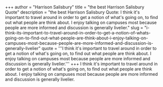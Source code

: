 +++
author = "Harrison Salisbury"
title = "the best Harrison Salisbury Quote"
description = "the best Harrison Salisbury Quote: I think it's important to travel around in order to get a notion of what's going on, to find out what people are think about. I enjoy talking on campuses most because people are more informed and discussion is generally livelier."
slug = "i-think-its-important-to-travel-around-in-order-to-get-a-notion-of-whats-going-on-to-find-out-what-people-are-think-about-i-enjoy-talking-on-campuses-most-because-people-are-more-informed-and-discussion-is-generally-livelier"
quote = '''I think it's important to travel around in order to get a notion of what's going on, to find out what people are think about. I enjoy talking on campuses most because people are more informed and discussion is generally livelier.'''
+++
I think it's important to travel around in order to get a notion of what's going on, to find out what people are think about. I enjoy talking on campuses most because people are more informed and discussion is generally livelier.
